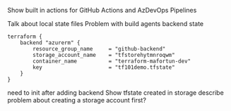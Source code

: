 Show built in actions for GitHub Actions and AzDevOps Pipelines


Talk about local state files
Problem with build agents
backend state 

    terraform {
        backend "azurerm" {
            resource_group_name     = "github-backend"
            storage_account_name    = "tfstorehytmnroqwm"
            container_name          = "terraform-mafortun-dev"
            key                     = "tf101demo.tfstate"
        }
    }

need to init after adding backend
Show tfstate created in storage
describe problem about creating a storage account first?
